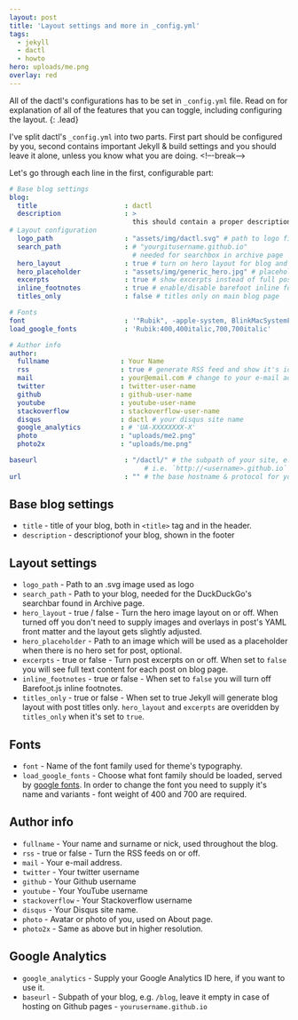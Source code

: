 ```yaml
---
layout: post
title: 'Layout settings and more in _config.yml'
tags:
  - jekyll
  - dactl
  - howto
hero: uploads/me.png
overlay: red
---
```


All of the dactl's configurations has to be set in `_config.yml` file. Read on for explanation of all of the features that you can toggle, including configuring the layout.
{: .lead}

I've split dactl's `_config.yml` into two parts. First part should be configured by you, second contains important Jekyll & build settings and you should leave it alone, unless you know what you are doing.
<!–-break-–>

Let's go through each line in the first, configurable part:

~~~yaml
# Base blog settings
blog:
  title                      : dactl
  description                : >
                               this should contain a proper description
# Layout configuration
  logo_path                  : "assets/img/dactl.svg" # path to logo file
  search_path                : # "yourgitusername.github.io"
                               # needed for searchbox in archive page
  hero_layout                : true # turn on hero layout for blog and posts
  hero_placeholder           : "assets/img/generic_hero.jpg" # placeholder for hero
  excerpts                   : true # show excerpts instead of full post content on blog page
  inline_footnotes           : true # enable/disable barefoot inline footnotes
  titles_only                : false # titles only on main blog page

# Fonts
font                         : '"Rubik", -apple-system, BlinkMacSystemFont, "Helvetica Neue", sans-serif'
load_google_fonts            : 'Rubik:400,400italic,700,700italic'

# Author info
author:
  fullname                  : Your Name
  rss                       : true # generate RSS feed and show it's icon in header
  mail                      : your@email.com # change to your e-mail address
  twitter                   : twitter-user-name
  github                    : github-user-name
  youtube                   : youtube-user-name
  stackoverflow             : stackoverflow-user-name
  disqus                    : dactl # your disqus site name
  google_analytics          : # 'UA-XXXXXXXX-X'
  photo                     : "uploads/me2.png"
  photo2x                   : "uploads/me.png"

baseurl                      : "/dactl/" # the subpath of your site, e.g. /blog/, set to '' in case of hosting on GitHub pages
                                  # i.e. `http://<username>.github.io`
url                          : "" # the base hostname & protocol for your site
~~~

## Base blog settings
* `title` - title of your blog, both in `<title>` tag and in the header.
* `description` - descriptionof your blog, shown in the footer

## Layout settings
* `logo_path` - Path to an .svg image used as logo
* `search_path` - Path to your blog, needed for the DuckDuckGo's searchbar found in Archive page.
* `hero_layout` - true / false - Turn the hero image layout on or off. When turned off you don't need to supply images and overlays in post's YAML front matter and the layout gets slightly adjusted.
* `hero_placeholder` - Path to an image which will be used as a placeholder when there is no hero set for post, optional.
* `excerpts` - true or false - Turn post excerpts on or off. When set to `false` you will see full text content for each post on blog page.
* `inline_footnotes` - true or false - When set to `false` you will turn off Barefoot.js inline footnotes.
* `titles_only` - true or false - When set to true Jekyll will generate blog layout with post titles only. `hero_layout` and `excerpts` are overidden by `titles_only` when it's set to `true`.

## Fonts
* `font` - Name of the font family used for theme's typography.
* `load_google_fonts` - Choose what font family should be loaded, served by [google fonts](https://fonts.google.com).
In order to change the font you need to supply it's name and variants - font weight of 400 and 700 are required.  

## Author info
* `fullname` - Your name and surname or nick, used throughout the blog.
* `rss` - true or false - Turn the RSS feeds on or off.
* `mail` - Your e-mail address.
* `twitter` - Your twitter username
* `github` - Your Github username
* `youtube` - Your YouTube username
* `stackoverflow` - Your Stackoverflow username
* `disqus` - Your Disqus site name.
* `photo` - Avatar or photo of you, used on About page.
* `photo2x` - Same as above but in higher resolution.

## Google Analytics
* `google_analytics` - Supply your Google Analytics ID here, if you want to use it.
* `baseurl` - Subpath of your blog, e.g. `/blog`, leave it empty in case of hosting on Github pages - `yourusername.github.io`
